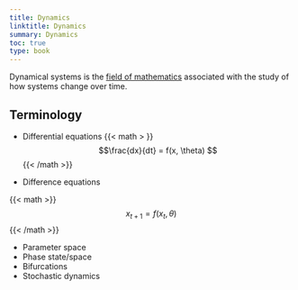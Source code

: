 ```yaml
---
title: Dynamics
linktitle: Dynamics
summary: Dynamics
toc: true
type: book
---
```


Dynamical systems is the [field of
mathematics](https://en.wikipedia.org/wiki/Dynamical_system)
associated with the study of how systems change over time.

## Terminology

- Differential equations
{{< math > }} $$\frac{dx}{dt} = f(x, \theta) $$ {{< /math >}}

- Difference equations

{{< math >}}$$x_{t+1} = f(x_t, \theta)$${{< /math >}}


- Parameter space
- Phase state/space
- Bifurcations
- Stochastic dynamics
